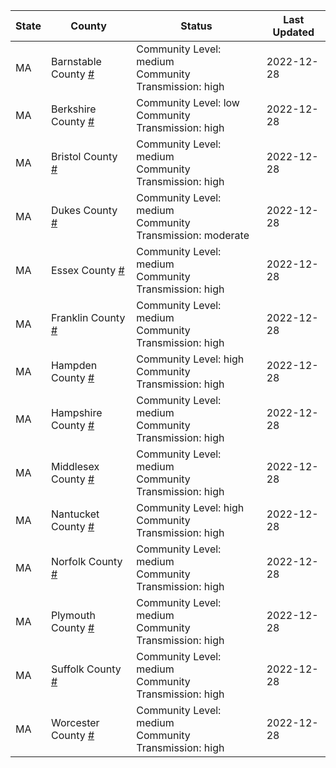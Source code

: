 State | County | Status | Last Updated
--- | --- | --- | --- 
MA | Barnstable County <a href="#barnstable_county">#</a> | <a name="barnstable_county"></a>Community Level: medium<br/>Community Transmission: high | 2022-12-28
MA | Berkshire County <a href="#berkshire_county">#</a> | <a name="berkshire_county"></a>Community Level: low<br/>Community Transmission: high | 2022-12-28
MA | Bristol County <a href="#bristol_county">#</a> | <a name="bristol_county"></a>Community Level: medium<br/>Community Transmission: high | 2022-12-28
MA | Dukes County <a href="#dukes_county">#</a> | <a name="dukes_county"></a>Community Level: medium<br/>Community Transmission: moderate | 2022-12-28
MA | Essex County <a href="#essex_county">#</a> | <a name="essex_county"></a>Community Level: medium<br/>Community Transmission: high | 2022-12-28
MA | Franklin County <a href="#franklin_county">#</a> | <a name="franklin_county"></a>Community Level: medium<br/>Community Transmission: high | 2022-12-28
MA | Hampden County <a href="#hampden_county">#</a> | <a name="hampden_county"></a>Community Level: high<br/>Community Transmission: high | 2022-12-28
MA | Hampshire County <a href="#hampshire_county">#</a> | <a name="hampshire_county"></a>Community Level: medium<br/>Community Transmission: high | 2022-12-28
MA | Middlesex County <a href="#middlesex_county">#</a> | <a name="middlesex_county"></a>Community Level: medium<br/>Community Transmission: high | 2022-12-28
MA | Nantucket County <a href="#nantucket_county">#</a> | <a name="nantucket_county"></a>Community Level: high<br/>Community Transmission: high | 2022-12-28
MA | Norfolk County <a href="#norfolk_county">#</a> | <a name="norfolk_county"></a>Community Level: medium<br/>Community Transmission: high | 2022-12-28
MA | Plymouth County <a href="#plymouth_county">#</a> | <a name="plymouth_county"></a>Community Level: medium<br/>Community Transmission: high | 2022-12-28
MA | Suffolk County <a href="#suffolk_county">#</a> | <a name="suffolk_county"></a>Community Level: medium<br/>Community Transmission: high | 2022-12-28
MA | Worcester County <a href="#worcester_county">#</a> | <a name="worcester_county"></a>Community Level: medium<br/>Community Transmission: high | 2022-12-28
